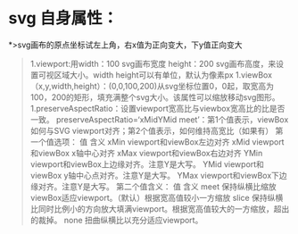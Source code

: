 # svg 自身属性：
*>svg画布的原点坐标试左上角，右x值为正向变大，下y值正向变大
>1.viewport:用width：100 svg画布宽度 height：200 svg画布高度，来设置可视区域大小。width height可以有单位，默认为像素px
>1.viewBox（x,y,width,height）：(0,0,100,200)从svg坐标位置0，0起，取宽高为100，200的矩形，填充满整个svg大小。该属性可以缩放移动svg图形。
>1.preserveAspectRatio：设置viewport宽高比与viewbox宽高比的比是否一致。
preserveAspectRatio=‘xMidYMid meet’：第1个值表示，viewBox如何与SVG viewport对齐；第2个值表示，如何维持高宽比（如果有）
第一个值选项：
值	   含义
xMin	viewport和viewBox左边对齐
xMid	viewport和viewBox x轴中心对齐
xMax	viewport和viewBox右边对齐
YMin	viewport和viewBox上边缘对齐。注意Y是大写。
YMid	viewport和viewBox y轴中心点对齐。注意Y是大写。
YMax	viewport和viewBox下边缘对齐。注意Y是大写。
第二个值含义：
值	    含义
meet	保持纵横比缩放viewBox适应viewport。（默认）根据宽高值较小一方缩放
slice	保持纵横比同时比例小的方向放大填满viewport。根据宽高值较大的一方缩放，超出的裁掉。
none	扭曲纵横比以充分适应viewport。
